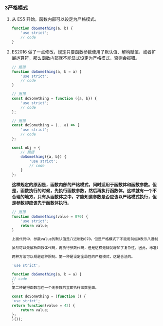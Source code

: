 ### 3严格模式
1.  从 ES5 开始，函数内部可以设定为严格模式。
    ```js
    function doSomething(a, b) {
        'use strict';
        // code
    }
    ```
2.  ES2016 做了一点修改，规定只要函数参数使用了默认值、解构赋值、或者扩展运算符，那么函数内部就不能显式设定为严格模式，否则会报错。
    ```js
    // 报错
    function doSomething(a, b = a) {
        'use strict';
        // code
    }

    // 报错
    const doSomething = function ({a, b}) {
        'use strict';
        // code
    };

    // 报错
    const doSomething = (...a) => {
        'use strict';
        // code
    };

    const obj = {
        // 报错
        doSomething({a, b}) {
            'use strict';
            // code
        }
    };
    ```
    **这样规定的原因是，函数内部的严格模式，同时适用于函数体和函数参数。但是，函数执行的时候，先执行函数参数，然后再执行函数体。这样就有一个不合理的地方，只有从函数体之中，才能知道参数是否应该以严格模式执行，但是参数却应该先于函数体执行**。

    ```js
    // 报错
    function doSomething(value = 070) {
        'use strict';
        return value;
    }
        
    上面代码中，参数value的默认值是八进制数070，但是严格模式下不能用前缀0表示八进制，所以应该报错。但是实际上，JavaScript 引擎会先成功执行value = 070，然后进入函数体内部，发现需要用严格模式执行，这时才会报错。

    虽然可以先解析函数体代码，再执行参数代码，但是这样无疑就增加了复杂性。因此，标准索性禁止了这种用法，只要参数使用了默认值、解构赋值、或者扩展运算符，就不能显式指定严格模式。

    两种方法可以规避这种限制。第一种是设定全局性的严格模式，这是合法的。

    'use strict';

    function doSomething(a, b = a) {
    // code
    }
    第二种是把函数包在一个无参数的立即执行函数里面。

    const doSomething = (function () {
    'use strict';
    return function(value = 42) {
        return value;
    };
    }());
    ```